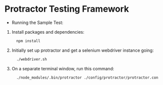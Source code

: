 # Protractor Testing Framework

- Running the Sample Test:

1. Install packages and dependencies:
    ```bash
      npm install
    ```
2. Initially set up protractor and get a selenium webdriver instance going:
    ```bash
      ./webdriver.sh
    ```
3. On a separate terminal window, run this command:
    ```bash
      ./node_modules/.bin/protractor ./config/protractor/protractor.config.js --baseUrl=https://angularjs.org
    ```
